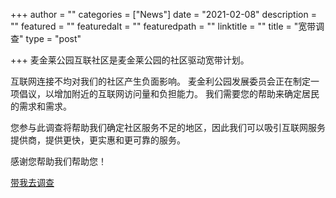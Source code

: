 +++
author = ""
categories = ["News"]
date = "2021-02-08"
description = ""
featured = ""
featuredalt = ""
featuredpath = ""
linktitle = ""
title = "宽带调查"
type = "post"

+++ 
麦金莱公园互联社区是麦金莱公园的社区驱动宽带计划。

互联网连接不均对我们的社区产生负面影响。 麦金利公园发展委员会正在制定一项倡议，以增加附近的互联网访问量和负担能力。 我们需要您的帮助来确定居民的需求和需求。

您参与此调查将帮助我们确定社区服务不足的地区，因此我们可以吸引互联网服务提供商，提供更快，更实惠和更可靠的服务。

感谢您帮助我们帮助您！

<a href="https://forms.gle/oo58hjXpKCFKqzaBA">带我去调查</a>



